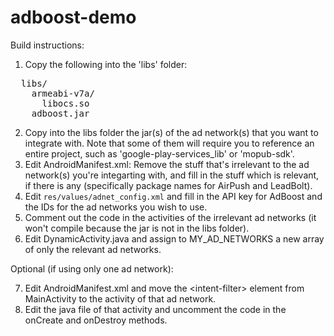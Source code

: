 adboost-demo
============

Build instructions:

1. Copy the following into the 'libs' folder:
<pre>
  libs/
    armeabi-v7a/
      libocs.so
    adboost.jar
</pre>
2. Copy into the libs folder the jar(s) of the ad network(s) that you want to integrate with. Note that some of them will require you to reference an entire project, such as 'google-play-services_lib' or 'mopub-sdk'.
3. Edit AndroidManifest.xml: Remove the stuff that's irrelevant to the ad network(s) you're integarting with, and fill in the stuff which is relevant, if there is any (specifically package names for AirPush and LeadBolt).
4. Edit <code>res/values/adnet_config.xml</code> and fill in the API key for AdBoost and the IDs for the ad networks you wish to use.
5. Comment out the code in the activities of the irrelevant ad networks (it won't compile because the jar is not in the libs folder).
6. Edit DynamicActivity.java and assign to MY_AD_NETWORKS a new array of only the relevant ad networks.

Optional (if using only one ad network):

7. Edit AndroidManifest.xml and move the &lt;intent-filter&gt; element from MainActivity to the activity of that ad network.
8. Edit the java file of that activity and uncomment the code in the onCreate and onDestroy methods.
